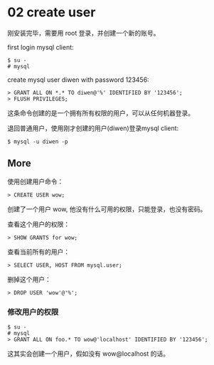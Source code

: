# 02 create user

刚安装完毕，需要用 root 登录，并创建一个新的账号。

first login mysql client:

```
$ su -
# mysql
```

create mysql user diwen with password 123456:

```
> GRANT ALL ON *.* TO diwen@'%' IDENTIFIED BY '123456';
> FLUSH PRIVILEGES;
```

这条命令创建的是一个拥有所有权限的用户，可以从任何机器登录。

退回普通用户，使用刚才创建的用户(diwen)登录mysql client:

```
$ mysql -u diwen -p
```

## More

使用创建用户命令：

```
> CREATE USER wow;
```

创建了一个用户 wow, 他没有什么可用的权限，只能登录，也没有密码。

查看这个用户的权限：

```
> SHOW GRANTS for wow;
```

查看当前所有的用户：

```
> SELECT USER, HOST FROM mysql.user;
```

删掉这个用户：

```
> DROP USER 'wow'@'%';
```

### 修改用户的权限

```
$ su - 
# mysql
> GRANT ALL ON foo.* TO wow@'localhost' IDENTIFIED BY '123456';
```

这其实会创建一个用户，假如没有 wow@localhost 的话。
